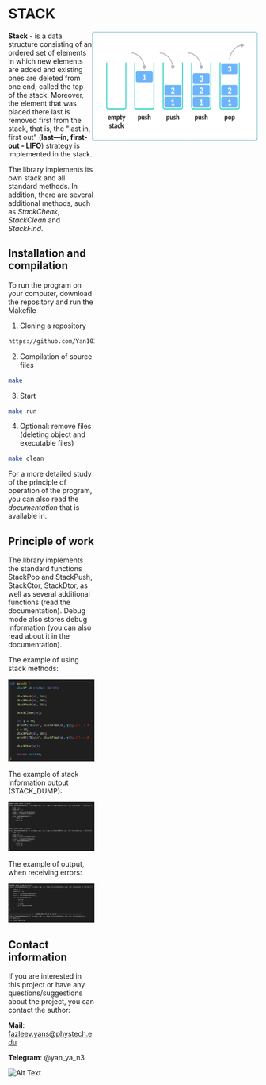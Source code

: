 # **STACK**


<img align="right" width="335" height="220" src="img/STACK.jpg">

<div style="margin-right: 330px;">

**Stack** - is a data structure consisting of an ordered set of elements in which new elements are added and existing ones are deleted from one end, called the top of the stack. Moreover, the element that was placed there last is removed first from the stack, that is, the "last in, first out" (**last—in, first-out - LIFO**) strategy is implemented in the stack.

The library implements its own stack and all standard methods. In addition, there are several additional methods, such as *StackCheak*, *StackClean* and *StackFind*.

## Installation and compilation
To run the program on your computer, download the repository and run the Makefile
1. Cloning a repository
```bash
https://github.com/Yan103/Stack
```
2. Compilation of source files
```bash
make
```
3. Start
```bash
make run
```
4. Optional: remove files (deleting object and executable files)
```bash
make clean
```
For a more detailed study of the principle of operation of the program, you can also read the *documentation* that is available in.

## Principle of work
The library implements the standard functions StackPop and StackPush, StackCtor, StackDtor, as well as several additional functions (read the documentation). Debug mode also stores debug information (you can also read about it in the documentation).

The example of using stack methods:

![Alt text](img/ex1.png)

The example of stack information output (STACK_DUMP):

![Alt text](img/ex2.png)

The example of output, when receiving errors:

![Alt text](img/ex3.png)

## Contact information
If you are interested in this project or have any questions/suggestions about the project, you can contact the author:

**Mail**: fazleev.yans@phystech.edu

**Telegram**: @yan_ya_n3

![Alt Text](https://media.giphy.com/media/vFKqnCdLPNOKc/giphy.gif)
